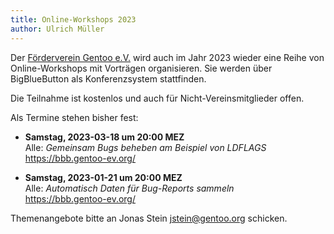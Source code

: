 ```yaml
---
title: Online-Workshops 2023
author: Ulrich Müller
---
```


Der [Förderverein Gentoo e.V.](https://gentoo-ev.org/) wird auch
im Jahr 2023 wieder eine Reihe von Online-Workshops mit Vorträgen
organisieren. Sie werden über BigBlueButton als Konferenzsystem
stattfinden.

Die Teilnahme ist kostenlos und auch für Nicht-Vereinsmitglieder offen.

Als Termine stehen bisher fest:

- **Samstag, 2023-03-18 um 20:00 MEZ**  
  Alle: *Gemeinsam Bugs beheben am Beispiel von LDFLAGS*  
  <https://bbb.gentoo-ev.org/>

- **Samstag, 2023-01-21 um 20:00 MEZ**  
  Alle: *Automatisch Daten für Bug-Reports sammeln*  
  <https://bbb.gentoo-ev.org/>

Themenangebote bitte an Jonas Stein <jstein@gentoo.org> schicken.
